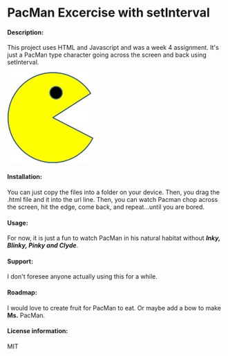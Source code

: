 # PacMan Excercise with setInterval
 
#### Description:
 
This project uses HTML and Javascript and was a week 4 assignment. It's just a PacMan type character going across the screen and back using setInterval.

<img src= "PacMan1.png" width='200'/>
 
#### Installation:

You can just copy the files into a folder on your device. Then, you drag the .html file and it into the url line. Then, you can watch Pacman chop across the screen, hit the edge, come back, and repeat...until you are bored.
 
#### Usage:
 
For now, it is just a fun to watch PacMan in his natural habitat without ***Inky, Blinky, Pinky and Clyde***.
 
#### Support: 
 
I don't foresee anyone actually using this for a while.
 
#### Roadmap: 
 
I would love to create fruit for PacMan to eat. Or maybe add a bow to make **Ms.** PacMan.
 
#### License information:
MIT
